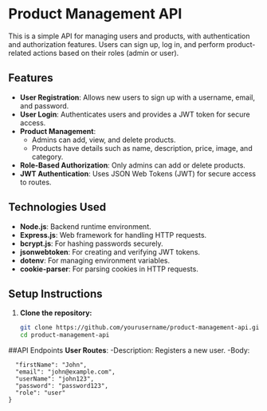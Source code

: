 # Product Management API

This is a simple API for managing users and products, with authentication and authorization features. Users can sign up, log in, and perform product-related actions based on their roles (admin or user).

## Features

- **User Registration**: Allows new users to sign up with a username, email, and password.
- **User Login**: Authenticates users and provides a JWT token for secure access.
- **Product Management**: 
  - Admins can add, view, and delete products.
  - Products have details such as name, description, price, image, and category.
- **Role-Based Authorization**: Only admins can add or delete products.
- **JWT Authentication**: Uses JSON Web Tokens (JWT) for secure access to routes.

## Technologies Used

- **Node.js**: Backend runtime environment.
- **Express.js**: Web framework for handling HTTP requests.
- **bcrypt.js**: For hashing passwords securely.
- **jsonwebtoken**: For creating and verifying JWT tokens.
- **dotenv**: For managing environment variables.
- **cookie-parser**: For parsing cookies in HTTP requests.

## Setup Instructions

1. **Clone the repository:**
   ```bash
   git clone https://github.com/yourusername/product-management-api.git
   cd product-management-api

##API Endpoints
**User Routes**:
-Description: Registers a new user.
-Body:
```{
  "firstName": "John",
  "email": "john@example.com",
  "userName": "john123",
  "password": "password123",
  "role": "user"
}
```
